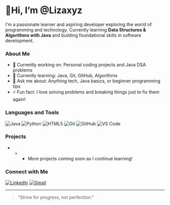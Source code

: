 # 👋Hi, I’m @Lizaxyz

 I'm a passionate learner and aspiring developer exploring the world of programming and technology. Currently learning **Data Structures & Algorithms with Java** and building foundational skills in software development.

### About Me
- 🔭 Currently working on: Personal coding projects and Java DSA problems
- 🌱 Currently learning: Java, Git, GitHub, Algorithms
- 💬 Ask me about: Anything tech, Java basics, or beginner programming tips
- ⚡ Fun fact: I love solving problems and breaking things just to fix them again!

### Languages and Tools
![Java](https://img.shields.io/badge/Java-%23ED8B00.svg?style=flat&logo=java&logoColor=white)
![Python](https://img.shields.io/badge/Python-%2314354C.svg?style=flat&logo=python&logoColor=white)
![HTML5](https://img.shields.io/badge/HTML5-%23E34F26.svg?style=flat&logo=html5&logoColor=white)
![Git](https://img.shields.io/badge/Git-%23F05033.svg?style=flat&logo=git&logoColor=white)
![GitHub](https://img.shields.io/badge/GitHub-%23121011.svg?style=flat&logo=github&logoColor=white)
![VS Code](https://img.shields.io/badge/VSCode-%23007ACC.svg?style=flat&logo=visual-studio-code&logoColor=white)

### Projects
- - - More projects coming soon as I continue learning!

### Connect with Me

[![LinkedIn](https://img.shields.io/badge/LinkedIn-blue?style=flat&logo=linkedin&logoColor=white)](https://www.linkedin.com/in/liza-akhtar-aa4a672b9)
[![Gmail](https://img.shields.io/badge/Email-D14836?style=flat&logo=gmail&logoColor=white)](mailto:lizaak160@gmail.com)

---

> “Strive for progress, not perfection.”

<!---
Lizaxyz/Lizaxyz is a ✨ special ✨ repository because its `README.md` (this file) appears on your GitHub profile.
You can click the Preview link to take a look at your changes.
--->

